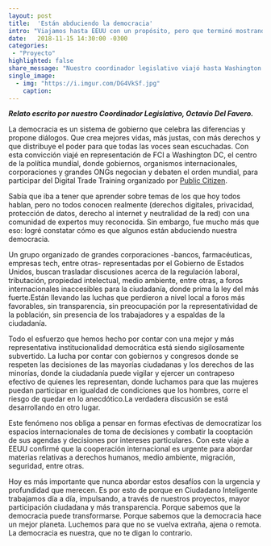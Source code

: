 ```yaml
---
layout: post
title:  'Están abduciendo la democracia'
intro: "Viajamos hasta EEUU con un propósito, pero que terminó mostrando las grietas de la democracia."
date:   2018-11-15 14:30:00 -0300
categories:
 - "Proyecto"
highlighted: false
share_message: "Nuestro coordinador legislativo viajó hasta Washington D.C.  Aquí te lo cuenta @ciudadanoi"
single_image:
  - img: "https://i.imgur.com/DG4VkSf.jpg"
    caption: 
---
```

***Relato escrito por nuestro Coordinador Legislativo, Octavio Del Favero.***

La democracia es un sistema de gobierno que celebra las diferencias y propone diálogos. Que crea mejores vidas, más justas, con más derechos y que distribuye el poder para que todas las voces sean escuchadas. Con esta convicción viajé en representación de FCI a Washington DC, el centro de la política mundial, donde gobiernos, organismos internacionales, corporaciones y grandes ONGs negocian y debaten el orden mundial, para participar del Digital Trade Training organizado por [Public Citizen](https://www.citizen.org/).

Sabía que iba a tener que aprender sobre temas de los que hoy todos hablan, pero no todos conocen realmente (derechos digitales, privacidad, protección de datos, derecho al internet y neutralidad de la red) con una comunidad de expertos muy reconocida. Sin embargo, fue mucho más que eso: logré constatar cómo es que algunos están abduciendo nuestra democracia.

Un grupo organizado de grandes corporaciones -bancos, farmacéuticas, empresas tech, entre otras- representadas por el Gobierno de Estados Unidos, buscan trasladar discusiones acerca de la regulación laboral, tributación, propiedad intelectual, medio ambiente, entre otras, a foros internacionales inaccesibles para la ciudadanía, donde prima la ley del más fuerte.Están llevando las luchas que perdieron a nivel local a foros más favorables, sin transparencia, sin preocupación por la representatividad de la población, sin presencia de los trabajadores y a espaldas de la ciudadanía.

Todo el esfuerzo que hemos hecho por contar con una mejor y más representativa institucionalidad democrática está siendo sigilosamente subvertido. La lucha por contar con gobiernos y congresos donde se respeten las decisiones de las mayorías ciudadanas y los derechos de las minorías, donde la ciudadanía puede vigilar y ejercer un contrapeso efectivo de quienes les representan, donde luchamos para que las mujeres puedan participar en igualdad de condiciones que los hombres, corre el riesgo de quedar en lo anecdótico.La verdadera discusión se está desarrollando en otro lugar.

Este fenómeno nos obliga a pensar en formas efectivas de democratizar los espacios internacionales de toma de decisiones y combatir la cooptación de sus agendas y decisiones por intereses particulares. Con este viaje a EEUU confirmé que la cooperación internacional es urgente para abordar materias relativas a derechos humanos, medio ambiente, migración, seguridad, entre otras. 

Hoy es más importante que nunca abordar estos desafíos con la urgencia y profundidad que merecen. Es por esto de porque en Ciudadano Inteligente trabajamos día a día, impulsando, a través de nuestros proyectos, mayor participación ciudadana y más transparencia. Porque sabemos que la democracia puede transformarse. Porque sabemos que la democracia hace un mejor planeta. Luchemos para que no se vuelva extraña, ajena o remota. La democracia es nuestra, que no te digan lo contrario.
